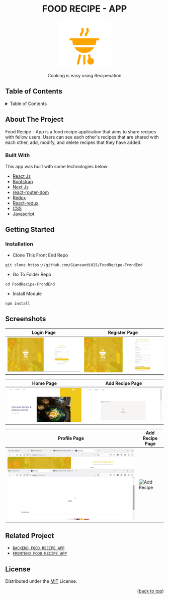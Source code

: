 <h1 align="center">FOOD RECIPE - APP</h1>

<p align="center">
  <img height="150" src="https://github.com/Giansandi025/FoodRecipe-FrondEnd/blob/main/ss/logo.PNG"  />
</p>
 <p align="center">
     Cooking is easy using Recipenation
  </p>

<!-- TABLE OF CONTENTS -->

## Table of Contents

<details>
  <summary>Table of Contents</summary>
  <ol>
    <li>
      <a href="#about-the-project">About The Project</a>
      <ul>
        <li><a href="#built-with">Built with</a></li>
      </ul>
    </li>
    <li>
      <a href="#getting-started">Getting Started</a>
      <ul>
        <li><a href="#installation">Installation</a></li>
      </ul>
    </li>
    <li><a href="#screenshots">Screenshots</a></li>
    <li><a href="#related-project">Related Project</a></li>
    <li><a href="#license">License</a></li>
  </ol>
</details>

## About The Project

Food Recipe - App is a food recipe application that aims to share recipes with fellow users. Users can see each other's recipes that are shared with each other, add, modify, and delete recipes that they have added.



### Built With

This app was built with some technologies below:

- [React Js](https://reactjs.org)
- [Bootstrap](https://www.npmjs.com/package/bootstrap)
- [Next Js](https://nextjs.org/)
- [react-router-dom](https://www.npmjs.com/package/react-router-dom)
- [Redux](https://www.npmjs.com/package/redux)
- [React-redux](https://www.npmjs.com/package/react-redux)
- [CSS](https://developer.mozilla.org/en-US/docs/Web/CSS?retiredLocale=id)
- [Javascript](https://www.javascript.com/)

<!-- GETTING STARTED -->

## Getting Started

### Installation

- Clone This Front End Repo

```
git clone https://github.com/Giansandi025/FoodRecipe-FrondEnd
```

- Go To Folder Repo

```
cd FoodRecipe-FrondEnd
```

- Install Module

```
npm install
```

## Screenshots

| Login Page                                                                                                    | Register Page                                                                                                            |
| ---------------------------------------------------------------------------------------------------------------- | ---------------------------------------------------------------------------------------------------------------------------- |
| ![Login](https://github.com/Giansandi025/FoodRecipe-FrondEnd/blob/main/ss/login.png "Login Page") | ![Register](https://github.com/Giansandi025/FoodRecipe-FrondEnd/blob/main/ss/register.png "Register Page") |


| Home Page                                                                                                    | Add Recipe Page                                                                                                            |
| ---------------------------------------------------------------------------------------------------------------- | ---------------------------------------------------------------------------------------------------------------------------- |
| ![Home](https://github.com/Giansandi025/FoodRecipe-FrondEnd/blob/main/ss/landingpage_home.png "Home Page") | ![Add Recipe](https://github.com/Giansandi025/FoodRecipe-FrondEnd/blob/main/ss/AddRecipe.PNG "Add Recipe Page") |


| Profile Page                                                                                                    | Add Recipe Page                                                                                                            |
| ---------------------------------------------------------------------------------------------------------------- | ---------------------------------------------------------------------------------------------------------------------------- |
| ![Profile](https://github.com/Giansandi025/FoodRecipe-FrondEnd/blob/main/ss/Profile_recipe.png "Home Page") | ![Add Recipe](https://github.com/Giansandi025/FoodRecipe-FrondEnd/blob/main/ss/AddRecipe2.PNG "Add Recipe Page") |





## Related Project

- [`BACKEND FOOD RECIPE APP`](https://github.com/Giansandi025/FoodRecipe-Backend)
- [`FRONTEND FOOD RECIPE APP`](https://github.com/Giansandi025/FoodRecipe-FrondEnd)


## License

Distributed under the [MIT](/LICENSE) License.

<p align="right">(<a href="#top">back to top</a>)</p>

